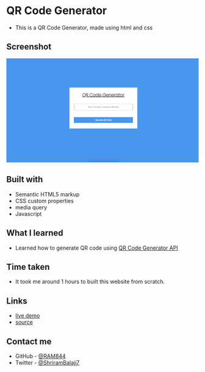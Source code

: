 # QR Code Generator

- This is a QR Code Generator, made using html and css 

## Screenshot

 ![screenshot](./Image/screenshot.png)


## Built with

- Semantic HTML5 markup
- CSS custom properties
- media query
- Javascript


## What I learned
- Learned how to generate QR code using [QR Code Generator API](https://goqr.me/api/doc/create-qr-code/#quickstart)

## Time taken
- It took me around 1 hours to built this website from scratch.

## Links
- [live demo]()
- [source]()


## Contact me
- GitHub - [@RAM844](https://github.com/RAM844)
- Twitter - [@ShriramBalaji7](https://www.twitter.com/ShriramBalaji7)



